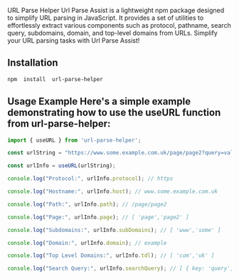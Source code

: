
URL Parse Helper Url Parse Assist is a lightweight npm package designed to simplify URL parsing in JavaScript. It provides a set of utilities to effortlessly extract various components such as protocol, pathname, search query, subdomains, domain, and top-level domains from URLs. Simplify your URL parsing tasks with Url Parse Assist!


## Installation

```sh
npm  install  url-parse-helper
```

## Usage Example Here's a simple example demonstrating how to use the useURL function from url-parse-helper:
```javascript
import { useURL } from 'url-parse-helper';
```

```javascript
const urlString = "https://www.some.example.com.uk/page/page2?query=value";

const urlInfo = useURL(urlString);

```

```javascript
console.log("Protocol:", urlInfo.protocol); // https

console.log("Hostname:", urlInfo.host); // www.some.example.com.uk

console.log("Path:", urlInfo.path); // /page/page2

console.log("Page:", urlInfo.page); // [ 'page','page2' ]

console.log("Subdomains:", urlInfo.subDomains); // [ 'www','some' ]

console.log("Domain:", urlInfo.domain); // example

console.log("Top Level Domains:", urlInfo.tdl); // [ 'com','uk' ]

console.log("Search Query:", urlInfo.searchQuery); // [ { key: 'query', value: 'value' } ]
```